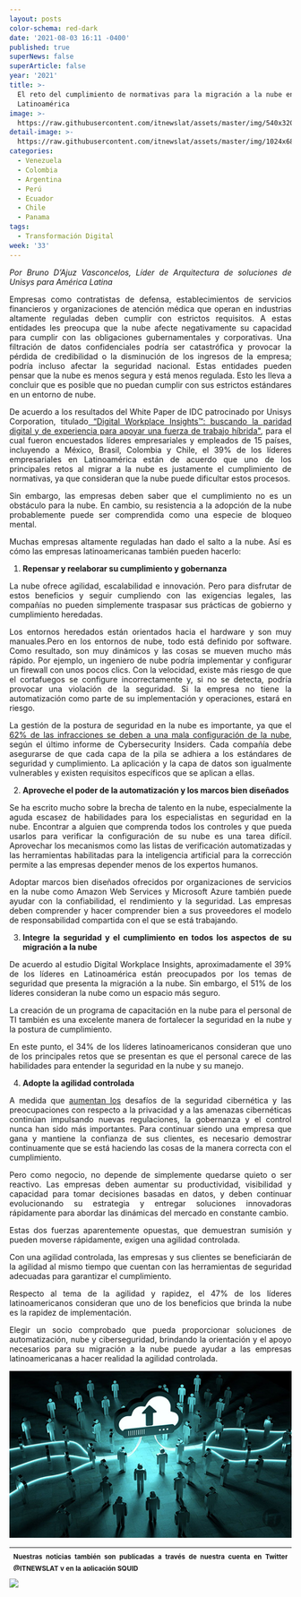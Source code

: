 ```yaml
---
layout: posts
color-schema: red-dark
date: '2021-08-03 16:11 -0400'
published: true
superNews: false
superArticle: false
year: '2021'
title: >-
  El reto del cumplimiento de normativas para la migración a la nube en
  Latinoamérica
image: >-
  https://raw.githubusercontent.com/itnewslat/assets/master/img/540x320/Nube-Publica-p.jpg
detail-image: >-
  https://raw.githubusercontent.com/itnewslat/assets/master/img/1024x680/Nube-Publica-g.jpg
categories:
  - Venezuela
  - Colombia
  - Argentina
  - Perú
  - Ecuador
  - Chile
  - Panama
tags:
  - Transformación Digital
week: '33'
---
```

<p style="text-align: justify;"><em>Por Bruno D’Ajuz Vasconcelos, Líder de Arquitectura de soluciones de Unisys para América Latina</em></p>
<p style="text-align: justify;">Empresas como contratistas de defensa, establecimientos de servicios financieros y organizaciones de atención médica que operan en industrias altamente reguladas deben cumplir con estrictos requisitos. A estas entidades les preocupa que la nube afecte negativamente su capacidad para cumplir con las obligaciones gubernamentales y corporativas. Una filtración de datos confidenciales podría ser catastrófica y provocar la pérdida de credibilidad o la disminución de los ingresos de la empresa; podría incluso afectar la seguridad nacional. Estas entidades pueden pensar que la nube es menos segura y está menos regulada. Esto les lleva a concluir que es posible que no puedan cumplir con sus estrictos estándares en un entorno de nube.</p>
<p style="text-align: justify;">De acuerdo a los resultados del White Paper de IDC patrocinado por Unisys Corporation, titulado<a href="http://www.unisys.com/digitalworkplaceinsights"> “Digital Workplace Insights™: buscando la paridad digital y de experiencia para apoyar una fuerza de trabajo híbrida"</a>, para el cual fueron encuestados líderes empresariales y empleados de 15 países, incluyendo a México, Brasil, Colombia y Chile, el 39% de los líderes empresariales en Latinoamérica están de acuerdo que uno de los principales retos al migrar a la nube es justamente el cumplimiento de normativas, ya que consideran que la nube puede dificultar estos procesos.</p>
<p style="text-align: justify;">Sin embargo, las empresas deben saber que el cumplimiento no es un obstáculo para la nube. En cambio, su resistencia a la adopción de la nube probablemente puede ser comprendida como una especie de bloqueo mental.</p>
<p style="text-align: justify;">Muchas empresas altamente reguladas han dado el salto a la nube. Así es cómo las empresas latinoamericanas también pueden hacerlo:</p>

<ol style="text-align: justify;">
	<li><strong>Repensar y reelaborar su cumplimiento y gobernanza</strong></li>
</ol>
<p style="text-align: justify;">La nube ofrece agilidad, escalabilidad e innovación. Pero para disfrutar de estos beneficios y seguir cumpliendo con las exigencias legales, las compañías no pueden simplemente traspasar sus prácticas de gobierno y cumplimiento heredadas.</p>
<p style="text-align: justify;">Los entornos heredados están orientados hacia el hardware y son muy manuales.Pero en los entornos de nube, todo está definido por software. Como resultado, son muy dinámicos y las cosas se mueven mucho más rápido. Por ejemplo, un ingeniero de nube podría implementar y configurar un firewall con unos pocos clics. Con la velocidad, existe más riesgo de que el cortafuegos se configure incorrectamente y, si no se detecta, podría provocar una violación de la seguridad. Si la empresa no tiene la automatización como parte de su implementación y operaciones, estará en riesgo.</p>
<p style="text-align: justify;">La gestión de la postura de seguridad en la nube es importante, ya que el <a href="https://www.cybersecurity-insiders.com/portfolio/download-cloud-security-report/">62% de las infracciones se deben a una mala configuración de la nube</a>, según el último informe de Cybersecurity Insiders. Cada compañía debe asegurarse de que cada capa de la pila se adhiera a los estándares de seguridad y cumplimiento. La aplicación y la capa de datos son igualmente vulnerables y existen requisitos específicos que se aplican a ellas.</p>

<ol style="text-align: justify;" start="2">
	<li><strong>Aproveche el poder de la automatización y los marcos bien diseñados</strong></li>
</ol>
<p style="text-align: justify;">Se ha escrito mucho sobre la brecha de talento en la nube, especialmente la aguda escasez de habilidades para los especialistas en seguridad en la nube. Encontrar a alguien que comprenda todos los controles y que pueda usarlos para verificar la configuración de su nube es una tarea difícil. Aprovechar los mecanismos como las listas de verificación automatizadas y las herramientas habilitadas para la inteligencia artificial para la corrección permite a las empresas depender menos de los expertos humanos.</p>
<p style="text-align: justify;">Adoptar marcos bien diseñados ofrecidos por organizaciones de servicios en la nube como Amazon Web Services y Microsoft Azure también puede ayudar con la confiabilidad, el rendimiento y la seguridad. Las empresas deben comprender y hacer comprender bien a sus proveedores el modelo de responsabilidad compartida con el que se está trabajando.</p>

<ol style="text-align: justify;" start="3">
	<li><strong>Integre la seguridad y el cumplimiento en todos los aspectos de su migración a la nube</strong></li>
</ol>
<p style="text-align: justify;">De acuerdo al estudio Digital Workplace Insights, aproximadamente el 39% de los líderes en Latinoamérica están preocupados por los temas de seguridad que presenta la migración a la nube. Sin embargo, el 51% de los líderes consideran la nube como un espacio más seguro.</p>
<p style="text-align: justify;">La creación de un programa de capacitación en la nube para el personal de TI también es una excelente manera de fortalecer la seguridad en la nube y la postura de cumplimiento.</p>
<p style="text-align: justify;">En este punto, el 34% de los líderes latinoamericanos consideran que uno de los principales retos que se presentan es que el personal carece de las habilidades para entender la seguridad en la nube y su manejo.</p>

<ol style="text-align: justify;" start="4">
	<li><strong>Adopte la agilidad controlada</strong></li>
</ol>
<p style="text-align: justify;">A medida que <a href="https://www.who.int/news-room/detail/23-04-2020-who-reports-fivefold-increase-in-cyber-attacks-urges-vigilance">aumentan los</a> desafíos de la seguridad cibernética y las preocupaciones con respecto a la privacidad y a las amenazas cibernéticas continúan impulsando nuevas regulaciones, la gobernanza y el control nunca han sido más importantes. Para continuar siendo una empresa que gana y mantiene la confianza de sus clientes, es necesario demostrar continuamente que se está haciendo las cosas de la manera correcta con el cumplimiento.</p>
<p style="text-align: justify;">Pero como negocio, no depende de simplemente quedarse quieto o ser reactivo. Las empresas deben aumentar su productividad, visibilidad y capacidad para tomar decisiones basadas en datos, y deben continuar evolucionando su estrategia y entregar soluciones innovadoras rápidamente para abordar las dinámicas del mercado en constante cambio.</p>
<p style="text-align: justify;">Estas dos fuerzas aparentemente opuestas, que demuestran sumisión y pueden moverse rápidamente, exigen una agilidad controlada.</p>
<p style="text-align: justify;">Con una agilidad controlada, las empresas y sus clientes se beneficiarán de la agilidad al mismo tiempo que cuentan con las herramientas de seguridad adecuadas para garantizar el cumplimiento.</p>
<p style="text-align: justify;">Respecto al tema de la agilidad y rapidez, el 47% de los líderes latinoamericanos consideran que uno de los beneficios que brinda la nube es la rapidez de implementación.</p>
<p style="text-align: justify;">Elegir un socio comprobado que pueda proporcionar soluciones de automatización, nube y ciberseguridad, brindando la orientación y el apoyo necesarios para su migración a la nube puede ayudar a las empresas latinoamericanas a hacer realidad la agilidad controlada.</p>

![](https://raw.githubusercontent.com/itnewslat/assets/master/img/540x320/Nube-Publica-p.jpg)

<table style="height: 42px;" width="569">
<tbody>
<tr>
<td style="text-align: justify;"><sub><strong>Nuestras noticias también son publicadas a través de nuestra cuenta en Twitter <a href="https://twitter.com/itnewslat?lang=es">@ITNEWSLAT</a> y en la aplicación <a href="https://squidapp.co/en/">SQUID</a></strong></sub></td>
</tr>
</tbody>
</table>

<img src="https://tracker.metricool.com/c3po.jpg?hash=56f88a41e39ab42c063cc51676587a04"/>
